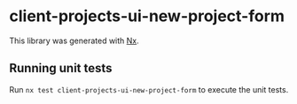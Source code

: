 # client-projects-ui-new-project-form

This library was generated with [Nx](https://nx.dev).

## Running unit tests

Run `nx test client-projects-ui-new-project-form` to execute the unit tests.
